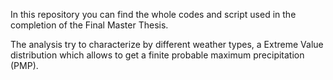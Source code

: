 In this repository you can find the whole codes and script used in the completion of the Final Master Thesis.

The analysis try to characterize by different weather types, a Extreme Value distribution which allows to get a finite probable maximum precipitation (PMP).
